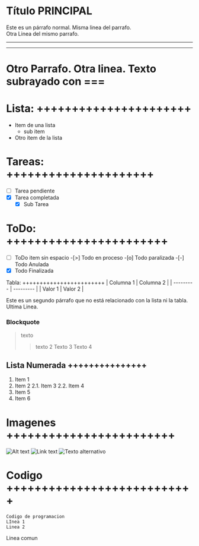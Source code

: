 Título PRINCIPAL
===
Este es un párrafo normal.
Misma linea del parrafo.  
Otra Linea del mismo parrafo.

---
--- --    ----

Otro Parrafo.
Otra linea.
Texto subrayado con ===
=======================

# Lista: ++++++++++++++++++++++

- Item de una lista
    - sub item
- Otro item de la lista

# Tareas: +++++++++++++++++++++
- [ ] Tarea pendiente
- [x] Tarea completada
    - [x] Sub Tarea

# ToDo: +++++++++++++++++++++++
-[ ] ToDo item sin espacio
  -[>] Todo en proceso
-[o] Todo paralizada
-[-] Todo Anulada
-[x] Todo Finalizada

Tabla: ++++++++++++++++++++++++
| Columna 1 | Columna 2 |
| --------- | --------- |
| Valor 1   | Valor 2   |

Este es un segundo párrafo que no está relacionado con la lista ni la tabla.
Ultima Linea.

### Blockquote
> texto
>> texto 2
> > Texto 3
   > Texto 4

## Lista Numerada +++++++++++++++
1. Item 1
2. Item 2
	2.1. Item 3
	2.2. Item 4
 3. Item 5
10. Item 6

# Imagenes ++++++++++++++++++++++++
![Alt text](https://example.com/image.jpg)
  ![Link text](https://example.com)
![Texto alternativo](https://example.com/imagen.jpg 'Título opcional')

# Codigo +++++++++++++++++++++++++++
```
Codigo de programacion
LInea 1
Linea 2
```
Linea comun
